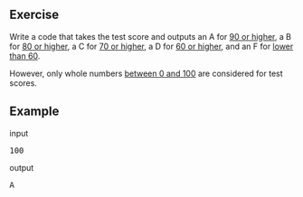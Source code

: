 ## Exercise

Write a code that takes the test score and outputs an A for <ins> 90 or higher</ins>, a B for <ins> 80 or higher</ins>, a C for <ins> 70 or higher</ins>, a D for <ins> 60 or higher</ins>, and an F for <ins> lower than 60</ins>.

However, only whole numbers <ins> between 0 and 100</ins> are considered for test scores.

## Example

input
<pre>
100
</pre>
output
<pre>
A
</pre>